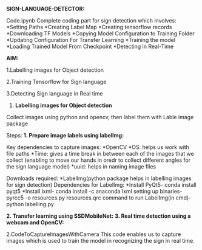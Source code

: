 **SIGN-LANGUAGE-DETECTOR:**

Code.ipynb
    Complete coding part for sign detection which involves:
      *Setting Paths
      *Creating Label Map
      *Creating tensorflow records
      *Downloading TF Models
      *Copying Model Configuration to Training Folder
      *Updating Configuration For Transfer Learning
      *Training the model
      *Loading Trained Model From Checkpoint
      *Detecting in Real-Time

**AIM:**

1.Labelling images for Object detection

2.Training Tensorflow for Sign language

3.Detecting Sign language in Real time

1. **Labelling images for Object detection**

Collect images using python and opencv, then label them with Lable image package

Steps:
**1. Prepare image labels using labelImg:** 
        
   Key dependencies to capture images:
    *OpenCV
    *OS: helps us work with file paths
    *Time: gives a time break in between each of the images that we collect
           (enabling to move our hands in oredr to collect different angles for the sign language model)
    *uuid: helps in naming image files
         
   Downloads required:
    *LabelImg(python package helps in labelling images for sign detection)
        Dependencies for LabelImg:
        *Install PyQt5- conda install pyqt5
        *Install lxml- conda install -c anaconda lxml
        setting up binaries- pyrcc5 -o resources.py resources.qrc
        command to run LabelImg(in cmd)- python labelling.py
    
 **2. Transfer learning using SSDMobileNet:**
 **3. Real time detection using a webcam and OpenCV:**

2.CodeToCaptureImagesWithCamera
    This code enables us to capture images which is used to train the model in recognizing the sign in real time.

